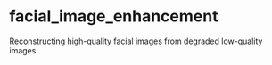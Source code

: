 # facial_image_enhancement
Reconstructing high-quality facial images from degraded low-quality images
